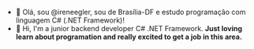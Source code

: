 - 👋 Olá, sou @ireneegler, sou de Brasília-DF e estudo programação com linguagem C# (.NET Framework)!
- 👋 Hi, I'm a junior backend developer C# .NET Framework. **Just loving learn about programation and really excited to get a job in this area.**


<!---
ireneegler/ireneegler is a ✨ special ✨ repository because its `README.md` (this file) appears on your GitHub profile.
You can click the Preview link to take a look at your changes.
--->
